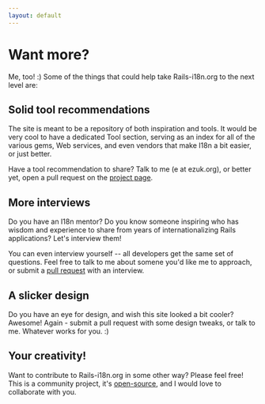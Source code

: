 ```yaml
---
layout: default
---
```


# Want more?

Me, too! :) Some of the things that could help take Rails-i18n.org to the next level are:

## Solid tool recommendations

The site is meant to be a repository of both inspiration and tools. It would be very cool to have a dedicated Tool section, serving as an index for all of the various gems, Web services, and even vendors that make I18n a bit easier, or just better.

Have a tool recommendation to share? Talk to me (e at ezuk.org), or better yet, open a pull request on the [project page](https://github.com/ruby-i18n/rails-i18n.org).

## More interviews

Do you have an I18n mentor? Do you know someone inspiring who has wisdom and experience to share from years of internationalizing Rails applications? Let's interview them!

You can even interview yourself -- all developers get the same set of questions. Feel free to talk to me about somene you'd like me to approach, or submit a [pull request](https://github.com/ruby-i18n/rails-i18n.org) with an interview.

## A slicker design

Do you have an eye for design, and wish this site looked a bit cooler? Awesome! Again - submit a pull request with some design tweaks, or talk to me. Whatever works for you. :)

## Your creativity!

Want to contribute to Rails-i18n.org in some other way? Please feel free! This is a community project, it's [open-source](https://github.com/ruby-i18n/rails-i18n.org), and I would love to collaborate with you. 